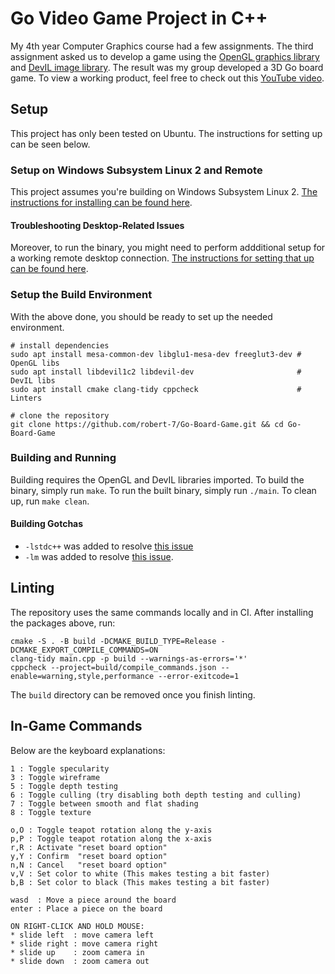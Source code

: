 # Go Video Game Project in C++

My 4th year Computer Graphics course had a few assignments.
The third assignment asked us to develop a game using the [OpenGL graphics library](https://www.opengl.org/) and [DevIL image library](http://openil.sourceforge.net/).
The result was my group developed a 3D Go board game.
To view a working product, feel free to check out this [YouTube video](https://www.youtube.com/shorts/47JSJlxC_so).

## Setup

This project has only been tested on Ubuntu.
The instructions for setting up can be seen below.

### Setup on Windows Subsystem Linux 2 and Remote

This project assumes you're building on Windows Subsystem Linux 2.
[The instructions for installing can be found here](https://docs.microsoft.com/en-us/windows/wsl/install-win10).

#### Troubleshooting Desktop-Related Issues

Moreover, to run the binary, you might need to perform addditional setup for a working remote desktop connection.
[The instructions for setting that up can be found here](https://harshityadav95.medium.com/install-gui-desktop-in-wsl2-ubuntu-20-04-lts-in-windows-10-ae0d8d9e4459).

### Setup the Build Environment

With the above done, you should be ready to set up the needed environment.

```shell
# install dependencies
sudo apt install mesa-common-dev libglu1-mesa-dev freeglut3-dev # OpenGL libs
sudo apt install libdevil1c2 libdevil-dev                       # DevIL libs
sudo apt install cmake clang-tidy cppcheck                      # Linters

# clone the repository
git clone https://github.com/robert-7/Go-Board-Game.git && cd Go-Board-Game
```

### Building and Running

Building requires the OpenGL and DevIL libraries imported.
To build the binary, simply run `make`.
To run the built binary, simply run `./main`.
To clean up, run `make clean`.

#### Building Gotchas

* `-lstdc++` was added to resolve [this issue](https://stackoverflow.com/questions/33263288/libstdc-dso-missing-from-command-line)
* `-lm` was added to resolve [this issue](https://stackoverflow.com/questions/16006145/ld-undefined-reference-to-symbol-log2glibc-2-2-5).

## Linting

The repository uses the same commands locally and in CI. After installing the packages above, run:

```shell
cmake -S . -B build -DCMAKE_BUILD_TYPE=Release -DCMAKE_EXPORT_COMPILE_COMMANDS=ON
clang-tidy main.cpp -p build --warnings-as-errors='*'
cppcheck --project=build/compile_commands.json --enable=warning,style,performance --error-exitcode=1
```

The `build` directory can be removed once you finish linting.

## In-Game Commands

Below are the keyboard explanations:

```plaintext
1 : Toggle specularity
3 : Toggle wireframe
5 : Toggle depth testing
6 : Toggle culling (try disabling both depth testing and culling)
7 : Toggle between smooth and flat shading
8 : Toggle texture

o,O : Toggle teapot rotation along the y-axis
p,P : Toggle teapot rotation along the x-axis
r,R : Activate "reset board option"
y,Y : Confirm  "reset board option"
n,N : Cancel   "reset board option"
v,V : Set color to white (This makes testing a bit faster)
b,B : Set color to black (This makes testing a bit faster)

wasd  : Move a piece around the board
enter : Place a piece on the board

ON RIGHT-CLICK AND HOLD MOUSE:
* slide left  : move camera left
* slide right : move camera right
* slide up    : zoom camera in
* slide down  : zoom camera out
```
